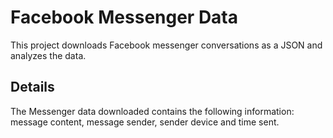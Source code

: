 # Facebook Messenger Data 

This project downloads Facebook messenger conversations as a JSON and analyzes the data. 

## Details

The Messenger data downloaded contains the following information: message content, message sender, sender device and time sent.
